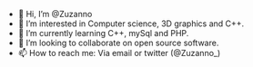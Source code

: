 - 👋 Hi, I’m @Zuzanno
- 👀 I’m interested in Computer science, 3D graphics and C++.
- 🌱 I’m currently learning C++, mySql and PHP.
- 💞️ I’m looking to collaborate on open source software.
- 📫 How to reach me: Via email or twitter (@Zuzanno_)

<!---
Zuzanno/Zuzanno is a ✨ special ✨ repository because its `README.md` (this file) appears on your GitHub profile.
You can click the Preview link to take a look at your changes.
--->
